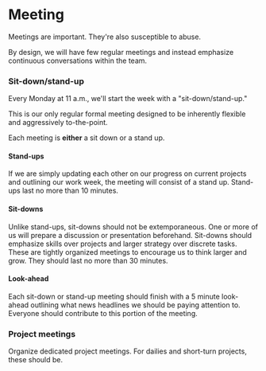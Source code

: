 # Meeting

Meetings are important. They're also susceptible to abuse.

By design, we will have few regular meetings and instead emphasize continuous conversations within the team.

### Sit-down/stand-up

Every Monday at 11 a.m., we'll start the week with a "sit-down/stand-up."

This is our only regular formal meeting designed to be inherently flexible and aggressively to-the-point.

Each meeting is **either** a sit down or a stand up.

#### Stand-ups

If we are simply updating each other on our progress on current projects and outlining our work week, the meeting will consist of a stand up. Stand-ups last no more than 10 minutes.

#### Sit-downs

Unlike stand-ups, sit-downs should not be extemporaneous. One or more of us will prepare a discussion or presentation beforehand. Sit-downs should emphasize skills over projects and larger strategy over discrete tasks. These are tightly organized meetings to encourage us to think larger and grow. They should last no more than 30 minutes.

#### Look-ahead

Each sit-down or stand-up meeting should finish with a 5 minute look-ahead outlining what news headlines we should be paying attention to. Everyone should contribute to this portion of the meeting.

### Project meetings

Organize dedicated project meetings. For dailies and short-turn projects, these should be.





